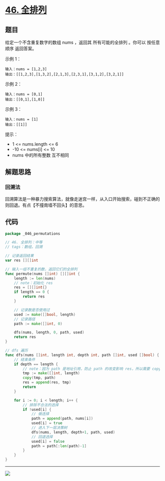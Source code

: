 # [46. 全排列](https://leetcode-cn.com/problems/permutations/)



## 题目

给定一个不含重复数字的数组 nums ，返回其 所有可能的全排列 。你可以 按任意顺序 返回答案。

 

示例 1：

```
输入：nums = [1,2,3]
输出：[[1,2,3],[1,3,2],[2,1,3],[2,3,1],[3,1,2],[3,2,1]]
```


示例 2：

```
输入：nums = [0,1]
输出：[[0,1],[1,0]]
```


示例 3：

```
输入：nums = [1]
输出：[[1]]
```


提示：

- 1 <= nums.length <= 6
- -10 <= nums[i] <= 10
- nums 中的所有整数 互不相同



## 解题思路

### 回溯法

回溯算法是一种暴力搜索算法，就像走迷宫一样，从入口开始搜索，碰到不正确的则回退。有点【不撞南墙不回头】的意思。



## 代码

```go
package _046_permutations

// 46. 全排列：中等
// tags：数组，回溯

// 记录返回结果
var res [][]int

// 输入一组不重复的数，返回它们的全排列
func permute(nums []int) [][]int {
	length := len(nums)
	// note：初始化 res
	res = [][]int{}
	if length == 0 {
		return res
	}

	// 记录数是否使用过
	used := make([]bool, length)
	// 记录路径
	path := make([]int, 0)

	dfs(nums, length, 0, path, used)
	return res
}

// dfs 遍历
func dfs(nums []int, length int, depth int, path []int, used []bool) {
	// 结束条件
	if depth == length {
		// note：因为 path 是地址引用，防止 path 的改变影响 res，所以需要 copy 到 tmp
		tmp := make([]int, length)
		copy(tmp, path)
		res = append(res, tmp)
		return
	}

	for i := 0; i < length; i++ {
		// 排除不合法的选择
		if !used[i] {
			// 做选择
			path = append(path, nums[i])
			used[i] = true
			// 进入下一层决策树
			dfs(nums, length, depth+1, path, used)
			// 回退选择
			used[i] = false
			path = path[:len(path)-1]
		}
	}
}
```



------

![](http://wesub.ifree258.top/bottomPic.png)